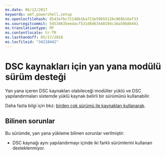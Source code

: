 ```yaml
---
ms.date: 06/12/2017
keywords: wmf,powershell,setup
ms.openlocfilehash: 0543afbc72148b1ba713e59655126c069b16ef33
ms.sourcegitcommit: 54534635eedacf531d8d6344019dc16a50b8b441
ms.translationtype: MT
ms.contentlocale: tr-TR
ms.lasthandoff: 05/17/2018
ms.locfileid: "34218442"
---
```

# <a name="side-by-side-module-versioning-support-for-dsc-resources"></a>DSC kaynakları için yan yana modülü sürüm desteği

Yan yana içeren DSC kaynakları olabileceği modüller yüklü ve DSC yapılandırmaları sistemde yüklü kaynak belirli bir sürümünü kullanabilir.

Daha fazla bilgi için bkz: [birden çok sürümü ile kaynakları kullanarak](https://msdn.microsoft.com/powershell/dsc/sxsresource).

## <a name="known-issues"></a>Bilinen sorunlar

Bu sürümde, yan yana yükleme bilinen sorunlar verilmiştir:

-   DSC kaynağı aynı yapılandırmayı içinde iki farklı sürümlerini kullanan desteklenmiyor.
